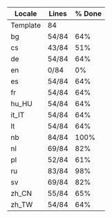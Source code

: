 |  Locale  |  Lines  | % Done|
|----------|---------|-------|
| Template |      84 |       |
| bg       |   54/84 |   64% |
| cs       |   43/84 |   51% |
| de       |   54/84 |   64% |
| en       |    0/84 |    0% |
| es       |   54/84 |   64% |
| fr       |   54/84 |   64% |
| hu_HU    |   54/84 |   64% |
| it_IT    |   54/84 |   64% |
| lt       |   54/84 |   64% |
| nb       |   84/84 |  100% |
| nl       |   69/84 |   82% |
| pl       |   52/84 |   61% |
| ru       |   83/84 |   98% |
| sv       |   69/84 |   82% |
| zh_CN    |   55/84 |   65% |
| zh_TW    |   54/84 |   64% |
